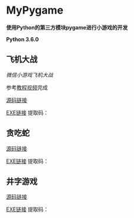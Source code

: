 # MyPygame

**使用Python的第三方模块pygame进行小游戏的开发**

**Python 3.6.0**

## 飞机大战
*微信小游戏飞机大战*

参考[教程视频](https://www.bilibili.com/video/BV1ZW411B7dY?from=search&seid=5735444825341283888)完成

[源码链接](https://github.com/crazywh/Plane-Figh)

[EXE链接]() 提取码：
## 贪吃蛇

[源码链接](https://github.com/crazywh/Snake)

[EXE链接]() 提取码：
## 井字游戏

[源码链接](https://github.com/crazywh/Tic-Tac-Toe-Game)

[EXE链接]() 提取码：
